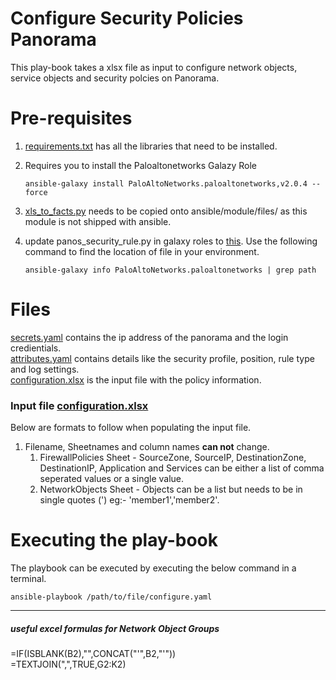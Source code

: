 # Configure Security Policies Panorama

This play-book takes a xlsx file as input to configure network objects, service objects and security polcies on Panorama.  

# Pre-requisites

1. [requirements.txt](https://gitlab.com/Sudarshan_K/panorama/raw/master/requirements.txt) has all the libraries that need to be installed.  
2. Requires you to install the Paloaltonetworks Galazy Role
    ```
    ansible-galaxy install PaloAltoNetworks.paloaltonetworks,v2.0.4 --force
    ```
3. [xls_to_facts.py](https://raw.githubusercontent.com/mamullen13316/ansible_xls_to_facts/master/xls_to_facts.py) needs to be copied onto ansible/module/files/ as this module is not shipped with ansible.  

4. update panos_security_rule.py in galaxy roles to [this](https://raw.githubusercontent.com/PaloAltoNetworks/ansible-pan/f7cf604ab3c9c6eb2cab8f4fcc1653cb67251cee/library/panos_security_rule.py). Use the following command to find the location of file in your environment.   
    ```
    ansible-galaxy info PaloAltoNetworks.paloaltonetworks | grep path
    ```

# Files

[secrets.yaml](https://gitlab.com/Sudarshan_K/panorama/raw/master/secrets.yaml) contains the ip address of the panorama and the login credientials.  
[attributes.yaml](https://gitlab.com/Sudarshan_K/panorama/raw/master/attributes.yaml) contains details like the security profile, position, rule type and log settings.    
[configuration.xlsx](https://gitlab.com/Sudarshan_K/panorama/blob/master/variables/configuration.xlsx) is the input file with the policy information.    

### Input file [configuration.xlsx](https://gitlab.com/Sudarshan_K/panorama/blob/master/variables/configuration.xlsx)
Below are formats to follow when populating the input file.
1. Filename, Sheetnames and column names **can not** change.
    1. FirewallPolicies Sheet - SourceZone, SourceIP, DestinationZone, DestinationIP, Application and Services can be either a list of comma        seperated values or a single value.
    2. NetworkObjects Sheet - Objects can be a list but needs to be in single quotes (') eg:- 'member1','member2'.


# Executing the play-book

The playbook can be executed by executing the below command in a terminal.
```
ansible-playbook /path/to/file/configure.yaml
```


---

##### useful excel formulas for Network Object Groups
=IF(ISBLANK(B2),"",CONCAT("'",B2,"'"))  
=TEXTJOIN(",",TRUE,G2:K2)
